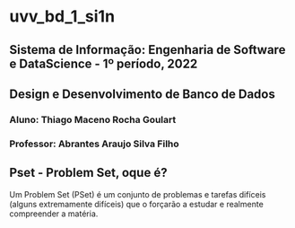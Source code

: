 # uvv_bd_1_si1n
## Sistema de Informação: Engenharia de Software e DataScience - 1º período, 2022
## Design e Desenvolvimento de Banco de Dados
### Aluno: Thiago Maceno Rocha Goulart
### Professor: Abrantes Araujo Silva Filho
## Pset - Problem Set, oque é?
Um Problem Set (PSet) é um conjunto de problemas e tarefas difíceis (alguns extremamente difíceis) que o forçarão a estudar e realmente compreender a matéria. 
